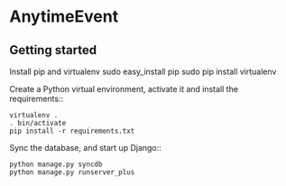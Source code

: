 AnytimeEvent
============

Getting started
---------------

Install pip and virtualenv
   sudo easy\_install pip
   sudo pip install virtualenv

Create a Python virtual environment, activate it and install the requirements::

    virtualenv .
    . bin/activate
    pip install -r requirements.txt
    
Sync the database, and start up Django::

    python manage.py syncdb
    python manage.py runserver_plus
